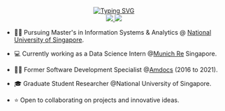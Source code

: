 <p align="center">
<a href="https://github.com/singhvarsha0808">
    <img src="https://readme-typing-svg.demolab.com?font=Fira+Code&duration=1000&pause=2000&multiline=true&width=930&height=200&lines=Varsha+Singh;Master's+student+%7C+Data+Science+Enthusiast+%7C+Data+Analyst%7C+Software+Developer;Data+Science+%7C+Machine+Learning+%7C+Explainable+AI+%7C+Telecom+BSS;National+University+of+Singapore+%7C+Munich+Re+%7C+Ex+-Amdocs+%7C+Ex-Oracle" alt="Typing SVG" />
</a>
<br/>
<a href="https://www.linkedin.com/in/varshasi/">
    <img src="https://img.shields.io/badge/-Linkedin-blue?style=flat-square&logo=linkedin">
</a>
<a href="mailto:singhvarsha88@outlook.com">
    <img src="https://img.shields.io/badge/-Email-red?style=flat-square&logo=gmail&logoColor=white">
</a>

<br/>

* 🧑‍🎓 Pursuing Master's in Information Systems & Analytics @ [National University of Singapore](https://www.comp.nus.edu.sg/). 

* 💻 Currently working as a Data Science Intern @[Munich Re](https://www.munichre.com/en.html) Singapore.

* 🧑‍💼 Former Software Development Specialist @[Amdocs](https://www.amdocs.com/) (2016 to 2021).

* 🎓 Graduate Student Researcher @National University of Singapore.

* ⭐ Open to collaborating on projects and innovative ideas. 

<br/> 

<!-- <a href="https://github.com/singhvarsha0808">
    <img src="https://github-stats-alpha.vercel.app/api?username=singhvarsha0808&cc=22272e&tc=37BCF6&ic=fff&">
</a> -->

</p>
